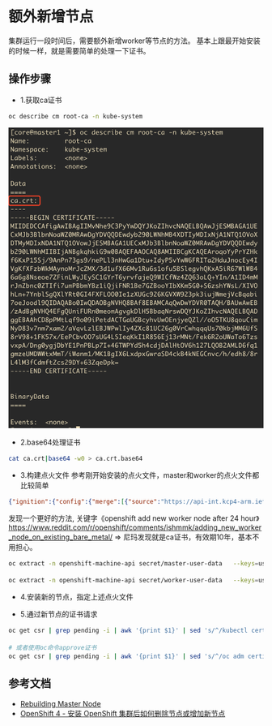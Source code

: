 # 额外新增节点

集群运行一段时间后，需要额外新增worker等节点的方法。
基本上跟最开始安装的时候一样，就是需要简单的处理一下证书。

## 操作步骤

* 1.获取ca证书

```bash
oc describe cm root-ca -n kube-system
```

![](2022-03-17-09-17-06.png)

* 2.base64处理证书

```bash
cat ca.crt|base64 -w0 > ca.crt.base64
```

* 3.构建点火文件
  参考刚开始安装的点火文件，master和worker的点火文件都比较简单

```json
{"ignition":{"config":{"merge":[{"source":"https://api-int.kcp4-arm.iefcu.cn:22623/config/worker"}]},"security":{"tls":{"certificateAuthorities":[{"source":"data:text/plain;charset=utf-8;base64,<base64decodedcrt>"}]}},"version":"3.1.0″}}
```

发现一个更好的方法, 关键字《openshift add new worker node after 24 hour》
https://www.reddit.com/r/openshift/comments/ishmmk/adding_new_worker_node_on_existing_bare_metal/
=> 尼玛发现就是ca证书，有效期10年，基本不用担心。
```bash
oc extract -n openshift-machine-api secret/master-user-data   --keys=userData --to=- > master.ign

oc extract -n openshift-machine-api secret/worker-user-data   --keys=userData --to=- > worker.ign
```

* 4.安装新的节点，指定上述点火文件

* 5.通过新节点的证书请求

```bash
oc get csr | grep pending -i | awk '{print $1}' | sed 's/^/kubectl certificate approve /' | bash

# 或者使用oc命令approve证书
oc get csr | grep pending -i | awk '{print $1}' | sed 's/^/oc adm certificate approve /' | bash
```

## 参考文档

* [Rebuilding Master Node](https://myopenshiftblog.com/rebuilding-master-node/)
* [OpenShift 4 - 安装 OpenShift 集群后如何删除节点或增加新节点](https://blog.csdn.net/weixin_43902588/article/details/116941174)